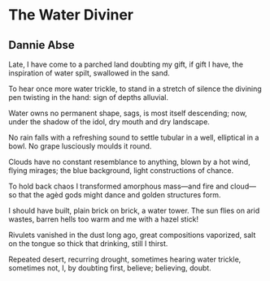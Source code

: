 # The Water Diviner
## Dannie Abse
Late, I have come to a parched land
doubting my gift, if gift I have,
the inspiration of water
spilt, swallowed in the sand.

To hear once more water trickle,
to stand in a stretch of silence
the divining pen twisting in the hand:
sign of depths alluvial.

Water owns no permanent shape,
sags, is most itself descending;
now, under the shadow of the idol,
dry mouth and dry landscape.

No rain falls with a refreshing sound
to settle tubular in a well,
elliptical in a bowl. No grape
lusciously moulds it round.

Clouds have no constant resemblance
to anything, blown by a hot wind,
flying mirages; the blue background,
light constructions of chance.

To hold back chaos I transformed
amorphous mass—and fire and cloud—
so that the agèd gods might dance
and golden structures form.

I should have built, plain brick on brick,
a water tower. The sun flies on
arid wastes, barren hells too warm
and me with a hazel stick!

Rivulets vanished in the dust
long ago, great compositions
vaporized, salt on the tongue so thick
that drinking, still I thirst.

Repeated desert, recurring drought,
sometimes hearing water trickle,
sometimes not, I, by doubting first,
believe; believing, doubt.